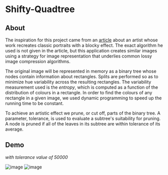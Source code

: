 # Shifty-Quadtree
## About
The inspiration for this project came from an [article](https://mymodernmet.com/algorithm-art-color-study-dimitris-ladopoulos/) about an artist whose work recreates classic portraits with a blocky effect. The exact algorithm he used is not given in the article, but this application creates similar images using a strategy for image representation that underlies common lossy image compression algorithms.

The original image will be represented in memory as a binary tree whose nodes contain information about rectangles. Splits are performed so as to minimize hue variability across the resulting rectangles. The variability measurement used is the *entropy*, which is computed as a function of the distribution of colours in a rectangle. In order to find the colours of any rectangle in a given image, we used dynamic programming to speed up the running time to be constant. 

To achieve an artistic effect we prune, or cut off, parts of the binary tree. A parameter, tolerance, is used to evaluate a subtree's suitability for pruning. A node is pruned if all of the leaves in its subtree are within tolerance of its average.

## Demo
*with tolerance value of 50000*

![image](https://user-images.githubusercontent.com/53128080/147374704-b559bec3-ba34-4c05-b30d-bb05b1dd3032.png)
![image](https://user-images.githubusercontent.com/53128080/147374846-273955f6-a70f-4706-9c5d-966a1e83a353.png)
